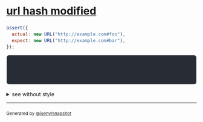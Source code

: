 # [url hash modified](../../url.test.js#L109)

```js
assert({
  actual: new URL("http://example.com#foo"),
  expect: new URL("http://example.com#bar"),
});
```

![img](throw.svg)

<details>
  <summary>see without style</summary>

```console
AssertionError: actual and expect are different

actual: URL("http://example.com/#foo")
expect: URL("http://example.com/#bar")
```

</details>


---

<sub>
  Generated by <a href="https://github.com/jsenv/core/tree/main/packages/independent/snapshot">@jsenv/snapshot</a>
</sub>
